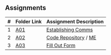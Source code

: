 ## Assignments

|  #  | Folder Link | Assignment Description |
| :-: | ----------- | ---------------------- |
|  1  | [A01](./A01/README.md)      | [Establishing Comms](./A01/README.md)          |
|  2  | [A02](./README.md)      | [Code Repository](./A02/README.md) / [ME](./README.md)          |
|  3  | [A03](README.md)      | [Fill Out Form](./A03/README.md)          |
